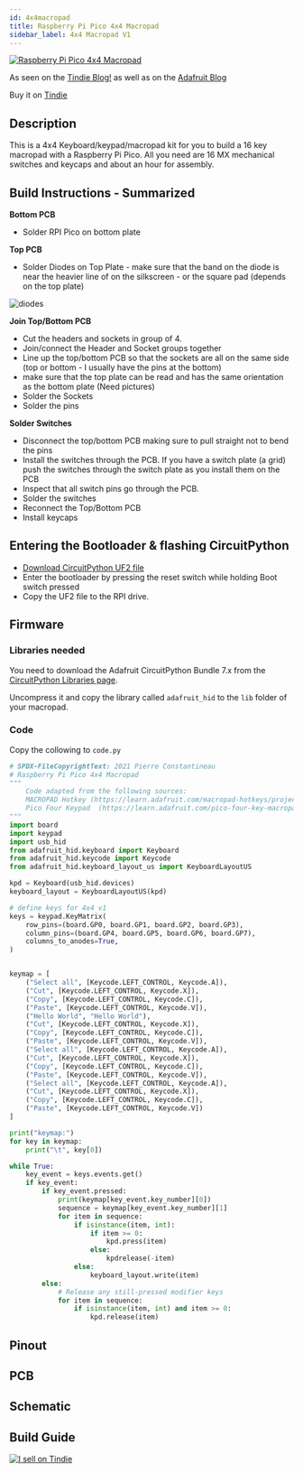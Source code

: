 ```yaml
---
id: 4x4macropad
title: Raspberry Pi Pico 4x4 Macropad
sidebar_label: 4x4 Macropad V1
---
```



[![Raspberry Pi Pico 4x4 Macropad](https://cdn.tindiemedia.com/images/resize/Pubqf0yIn05dkHKhwmGQ0Qd6Ov4=/p/fit-in/653x435/filters:fill(fff)/i/556481/products/2021-09-14T00%3A50%3A10.547Z-PXL_20210914_004745226.jpg?1631555465)](https://www.tindie.com/products/jpconstantineau/raspberry-pi-pico-4x4-macropad/)

As seen on the [Tindie Blog!](https://blog.tindie.com/2021/09/raspberry-pi-pico-macropad/) as well as on the [Adafruit Blog](https://blog.adafruit.com/2021/09/22/a-raspberry-pi-macropad-for-quick-fire-keymaps-circuitpython-raspberrypi-raspberrypipico/)

Buy it on [Tindie](https://www.tindie.com/products/jpconstantineau/raspberry-pi-pico-4x4-macropad/)

## Description

This is a 4x4 Keyboard/keypad/macropad kit for you to build a 16 key macropad with a Raspberry Pi Pico. All you need are 16 MX mechanical switches and keycaps and about an hour for assembly.

## Build Instructions - Summarized

**Bottom PCB**
- Solder RPI Pico on bottom plate

**Top PCB**
- Solder Diodes on Top Plate - make sure that the band on the diode is near the heavier line of on the silkscreen - or the square pad (depends on the top plate)

![diodes](https://github.com/jpconstantineau/ErgoTravel/blob/master/images/diodes.JPG?raw=true)

**Join Top/Bottom PCB**
- Cut the headers and sockets in group of 4.  
- Join/connect the Header and Socket groups together 
- Line up the top/bottom PCB so that the sockets are all on the same side (top or bottom - I usually have the pins at the bottom) 
- make sure that the top plate can be read and has the same orientation as the bottom plate (Need pictures)
- Solder the Sockets 
- Solder the pins 
 
**Solder Switches**
- Disconnect the top/bottom PCB making sure to pull straight not to bend the pins
- Install the switches through the PCB. If you have a switch plate (a grid) push the switches through the switch plate as you install them on the PCB
- Inspect that all switch pins go through the PCB.
- Solder the switches 
- Reconnect the Top/Bottom PCB
- Install keycaps



## Entering the Bootloader & flashing CircuitPython

* [Download CircuitPython UF2 file](https://circuitpython.org/board/raspberry_pi_pico/)
* Enter the bootloader by pressing the reset switch while holding Boot switch pressed
* Copy the UF2 file to the RPI drive.

## Firmware

### Libraries needed

You need to download the Adafruit CircuitPython Bundle 7.x from the [CircuitPython Libraries page](https://circuitpython.org/libraries).

Uncompress it and copy the library called `adafruit_hid` to the `lib` folder of your macropad.

### Code
Copy the collowing to `code.py`

``` python
# SPDX-FileCopyrightText: 2021 Pierre Constantineau
# Raspberry Pi Pico 4x4 Macropad 
"""
    Code adapted from the following sources:
    MACROPAD Hotkey (https://learn.adafruit.com/macropad-hotkeys/project-code)
    Pico Four Keypad  (https://learn.adafruit.com/pico-four-key-macropad/code-the-four-keypad)
"""
import board
import keypad
import usb_hid
from adafruit_hid.keyboard import Keyboard
from adafruit_hid.keycode import Keycode
from adafruit_hid.keyboard_layout_us import KeyboardLayoutUS

kpd = Keyboard(usb_hid.devices)
keyboard_layout = KeyboardLayoutUS(kpd)

# define keys for 4x4 v1
keys = keypad.KeyMatrix(
    row_pins=(board.GP0, board.GP1, board.GP2, board.GP3),
    column_pins=(board.GP4, board.GP5, board.GP6, board.GP7),
    columns_to_anodes=True,
)


keymap = [
    ("Select all", [Keycode.LEFT_CONTROL, Keycode.A]),
    ("Cut", [Keycode.LEFT_CONTROL, Keycode.X]),
    ("Copy", [Keycode.LEFT_CONTROL, Keycode.C]),
    ("Paste", [Keycode.LEFT_CONTROL, Keycode.V]),
    ("Hello World", "Hello World"),
    ("Cut", [Keycode.LEFT_CONTROL, Keycode.X]),
    ("Copy", [Keycode.LEFT_CONTROL, Keycode.C]),
    ("Paste", [Keycode.LEFT_CONTROL, Keycode.V]),
    ("Select all", [Keycode.LEFT_CONTROL, Keycode.A]),
    ("Cut", [Keycode.LEFT_CONTROL, Keycode.X]),
    ("Copy", [Keycode.LEFT_CONTROL, Keycode.C]),
    ("Paste", [Keycode.LEFT_CONTROL, Keycode.V]),
    ("Select all", [Keycode.LEFT_CONTROL, Keycode.A]),
    ("Cut", [Keycode.LEFT_CONTROL, Keycode.X]),
    ("Copy", [Keycode.LEFT_CONTROL, Keycode.C]),
    ("Paste", [Keycode.LEFT_CONTROL, Keycode.V])
]

print("keymap:")
for key in keymap:
    print("\t", key[0])

while True:
    key_event = keys.events.get()
    if key_event:  
        if key_event.pressed:
            print(keymap[key_event.key_number][0])
            sequence = keymap[key_event.key_number][1]
            for item in sequence:
                if isinstance(item, int):
                    if item >= 0:
                        kpd.press(item)
                    else:
                        kpdrelease(-item)
                else:
                    keyboard_layout.write(item)
        else:
            # Release any still-pressed modifier keys
            for item in sequence:
                if isinstance(item, int) and item >= 0:
                    kpd.release(item)
```


## Pinout

## PCB

## Schematic

## Build Guide


[![I sell on Tindie](https://d2ss6ovg47m0r5.cloudfront.net/badges/tindie-mediums.png)](https://www.tindie.com/stores/jpconstantineau/?ref=offsite_badges&utm_source=sellers_jpconstantineau&utm_medium=badges&utm_campaign=badge_medium)